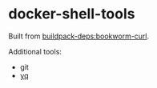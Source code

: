 # docker-shell-tools

Built from [buildpack-deps:bookworm-curl](https://hub.docker.com/_/buildpack-deps).

Additional tools:
- git
- [yq](https://github.com/mikefarah/yq)

